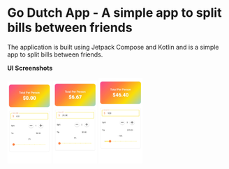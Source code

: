 # Go Dutch App - A simple app to split bills between friends

The application is built using Jetpack Compose and Kotlin and is a simple app to split bills between friends.

**UI Screenshots**


<img src="images/screenshot1.jpg" alt="Screenshots" width="20%">
<img src="images/screenshot2.jpg" alt="Screenshots" width="20%">
<img src="images/screenshot3.jpg" alt="Screenshots" width="20%">
